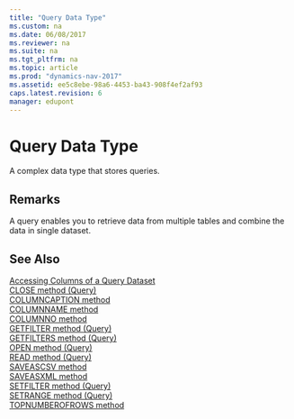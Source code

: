```yaml
---
title: "Query Data Type"
ms.custom: na
ms.date: 06/08/2017
ms.reviewer: na
ms.suite: na
ms.tgt_pltfrm: na
ms.topic: article
ms.prod: "dynamics-nav-2017"
ms.assetid: ee5c8ebe-98a6-4453-ba43-908f4ef2af93
caps.latest.revision: 6
manager: edupont
---
```

# Query Data Type
A complex data type that stores queries.  
  
## Remarks  
 A query enables you to retrieve data from multiple tables and combine the data in single dataset.  
  
## See Also  
 [Accessing Columns of a Query Dataset](Accessing-Columns-of-a-Query-Dataset.md)   
 [CLOSE method (Query)](../methods/devenv-close-method-query.md)   
 [COLUMNCAPTION method](../methods/devenv-columncaption-method.md)   
 [COLUMNNAME method](../methods/devenv-columnname-method.md)   
 [COLUMNNO method](../methods/devenv-columnno-method.md)   
 [GETFILTER method (Query)](../methods/devenv-getfilter-method-query.md)   
 [GETFILTERS method (Query)](../methods/devenv-getfilters-method-query.md)   
 [OPEN method (Query)](../methods/devenv-open-method-query.md)   
 [READ method (Query)](../methods/devenv-read-method-query.md)   
 [SAVEASCSV method](../methods/devenv-saveascsv-method.md)   
 [SAVEASXML method](../methods/devenv-saveasxml-method.md)   
 [SETFILTER method (Query)](../methods/devenv-setfilter-method-query.md)   
 [SETRANGE method (Query)](../methods/devenv-setrange-method-query.md)   
 [TOPNUMBEROFROWS method](../methods/devenv-topnumberofrows-method.md)